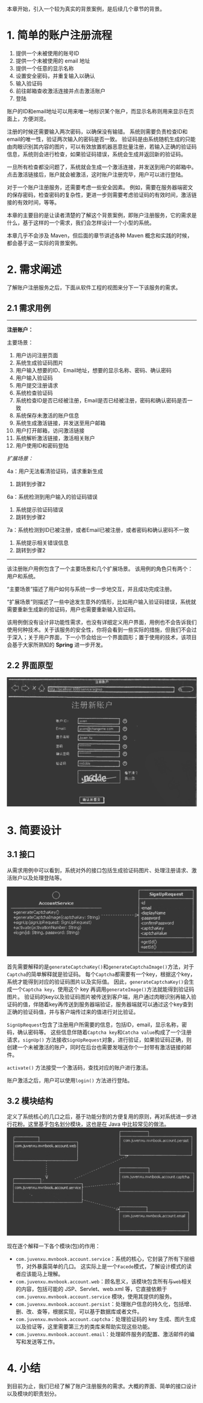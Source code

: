 本章开始，引入一个较为真实的背景案例，是后续几个章节的背景。

# 1. 简单的账户注册流程
1. 提供一个未被使用的账号ID
2. 提供一个未被使用的 email 地址
3. 提供一个任意的显示名称
4. 设置安全密码，并重复输入以确认
5. 输入验证码
6. 前往邮箱查收激活连接并点击激活账户
7. 登陆

账户的ID和email地址可以用来唯一地标识某个账户，而显示名称则用来显示在页面上，方便浏览。 

注册的时候还需要输入两次密码，以确保没有输错。 系统则需要负责检查ID和email的唯一性，验证两次输入的密码是否一致。 验证码是由系统随机生成的只能由肉眼识别其内容的图片，可以有效放置机器恶意批量注册，若输入正确的验证码信息，系统则会进行检查，如果验证码错误，系统会生成并返回新的验证码。

一旦所有检查都没问题了，系统就会生成一个激活连接，并发送到用户的邮箱中。点击激活链接后，账户就会被激活，这时账户注册完毕，用户可以进行登陆。

对于一个账户注册服务，还需要考虑一些安全因素。 例如，需要在服务器端密文的保存密码，检查密码的复杂性，更进一步则需要考虑验证码的有效时间，激活链接的有效时间，等等。

本章的主要目的是让读者清楚的了解这个背景案例，即账户注册服务，它的需求是什么，基于这样的一个需求，我们会怎样设计一个小型的系统。

本章几乎不会涉及 Maven，但后面的章节讲述各种 Maven 概念和实践的时候，都会基于这一实际的背景案例。

# 2. 需求阐述
了解账户注册服务之后，下面从软件工程的视图来分下一下该服务的需求。

## 2.1 需求用例

---
**注册账户：**

主要场景：

1. 用户访问注册页面
2. 系统生成验证码图片
3. 用户输入想要的ID、Email地址，想要的显示名称、密码、确认密码
4. 用户输入验证码
5. 用户提交注册请求
6. 系统检查验证码
7. 系统检查ID是否已经被注册，Email是否已经被注册，密码和确认密码是否一致
8. 系统保存未激活的账户信息
9. 系统生成激活链接，并发送至用户邮箱
10. 用户打开邮箱，访问激活链接
11. 系统解析激活链接，激活相关账户
12. 用户使用ID和密码登陆


*扩展场景：*

4a：用户无法看清验证码，请求重新生成
  1. 跳转到步骤2
  
6a：系统检测到用户输入的验证码错误
  1. 系统提示验证码错误
  2. 跳转到步骤2
  
7a：系统检测到ID已被注册，或者Email已被注册，或者密码和确认密码不一致
  1. 系统提示相关错误信息
  2. 跳转到步骤2
  
---
该注册账户用例包含了一个主要场景和几个扩展场景。 该用例的角色只有两个：用户和系统。

“主要场景”描述了用户如何与系统一步一步地交互，并且成功完成注册。

“扩展场景”则描述了一些中途发生意外的情形，比如用户输入验证码错误，系统就需要重新生成新的验证码，用户也需要重新输入验证码。

该用例倒没有设计非功能性需求，也没有详细定义用户界面，用例也不会告诉我们使用何种技术。关于该服务的安全性，你将会看到一些实际的措施，但我们不会过于深入；关于用户界面，下一小节会给出一个界面圆形；置于使用的技术，该项目会基于大家所熟知的 **Spring** 进一步开发。

## 2.2 界面原型
![1.png](https://raw.githubusercontent.com/dellnoantechnp/mvnbook/main/Chapter4/.pic/1.png)

# 3. 简要设计
## 3.1 接口
从需求用例中可以看到，系统对外的接口包括生成验证码图片、处理注册请求、激活账户以及处理登陆等。

![2.png](https://raw.githubusercontent.com/dellnoantechnp/mvnbook/main/Chapter4/.pic/2.png)

首先需要解释的是`generateCaptchaKey()`和`generateCaptchaImage()`方法，对于`Captcha`的简单解释就是验证码。 每个`Captcha`都需要有一个key，根据这个key，系统才能得到对应的验证码图片以及实际值。 因此，`generateCaptchaKey()`会生成一个`Captcha key`，使用这个 key 再调用`generateImage()`方法就能得到验证码图片。 验证码的key以及验证码图片被传送到客户端，用户通过肉眼识别再输入验证码的值，伴随着key再传送到服务器端验证，服务器端就可以通过这个key查到正确的验证码值，并与客户端传过来的值进行对比验证。

`SignUpRequest`包含了注册用户所需要的信息，包括ID，email，显示名称，密码，确认密码等。 这些信息伴随着`Captcha key`和`Catcha value`构成了一个注册请求，`signUp()` 方法接收`SignUpRequest`对象，进行验证，如果验证码正确，则创建一个未被激活的账户，同时在后台也需要发哦送你个一封带有激活链接的邮件。

`activate()` 方法接受一个激活码，查找对应的账户进行激活。

账户激活之后，用户可以使用`login()` 方法进行登陆。

## 3.2 模块结构
定义了系统核心的几口之后，基于功能分割的方便复用的原则，再对系统进一步进行花粉。这里基于包名划分模块，这也是在 Java 中比较常见的做法。
![3.png](https://raw.githubusercontent.com/dellnoantechnp/mvnbook/main/Chapter4/.pic/3.png)

现在逐个解释一下各个模块(包)的作用：

* `com.juvenxu.mvnbook.account.service`：系统的核心，它封装了所有下层细节，对外暴露简单的几口。 这实际上是一个`Facede`模式，了解设计模式的读者应该能马上理解。
* `com.juvenxu.mvnbook.account.web`：顾名思义，该模块包含所有与`web`相关的内容，包括可能的 JSP、Servlet、web.xml 等，它直接依赖于`com.juvenxu.mvnbook.account.service` 模块，使用其提供的服务。
* `com.juvenxu.mvnbook.account.persist`：处理账户信息的持久化，包括增、删、改、查等，根据实现，可以基于数据库或者文件。
* `com.juvenxu.mvnbook.account.captcha`：处理验证码的 key 生成、图片生成以及验证等，这里需要第三方的类库来帮助实现这些功能。
* `com.juvenxu.mvnbook.account.email`：处理邮件服务的配置、激活邮件的编写和发送等工作。

# 4. 小结
到目前为止，我们已经了解了账户注册服务的需求。大概的界面、简单的接口设计以及模块的职责划分。

